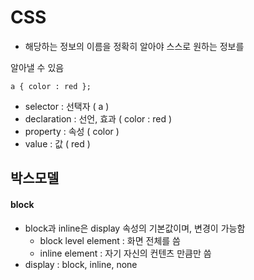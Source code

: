 # CSS
- 해당하는 정보의 이름을 정확히 알아야 스스로 원하는 정보를 

알아낼 수 있음
```
a { color : red };
```
- selector : 선택자 ( a )
- declaration : 선언, 효과 ( color : red )
- property : 속성 ( color )
- value : 값 ( red )

## 박스모델
#### block
- block과 inline은 display 속성의 기본값이며, 변경이 가능함
  - block level element : 화면 전체를 씀
  - inline element : 자기 자신의 컨텐츠 만큼만 씀
- display : block, inline, none
